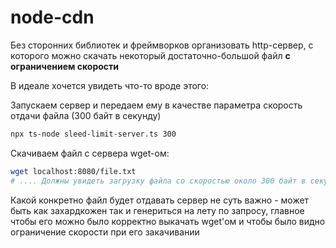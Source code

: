 # node-cdn

Без сторонних библиотек и фреймворков организовать http-сервер, с которого можно скачать некоторый достаточно-большой
файл
**с ограничением скорости**

В идеале хочется увидеть что-то вроде этого:

Запускаем сервер и передаем ему в качестве параметра скорость отдачи файла (300 байт в секунду)

```bash
npx ts-node sleed-limit-server.ts 300
```

Скачиваем файл с сервера wget-ом:

```bash
wget localhost:8080/file.txt
# .... Должны увидеть загрузку файла со скоростью около 300 байт в секунду
```

Какой конкретно файл будет отдавать сервер не суть важно - может быть как захардкожен так и генериться на лету по
запросу, главное чтобы его можно было корректно выкачать wget'ом и чтобы было видно ограничение скорости при его
закачивании